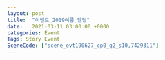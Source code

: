```yaml
---
layout: post
title:  "이벤트_2019여름_엔딩"
date:   2021-03-11 03:00:00 +0000
categories: Event
Tags: Story Event
SceneCode: ["scene_evt190627_cp0_q2_s10,7429311"]
---
```

